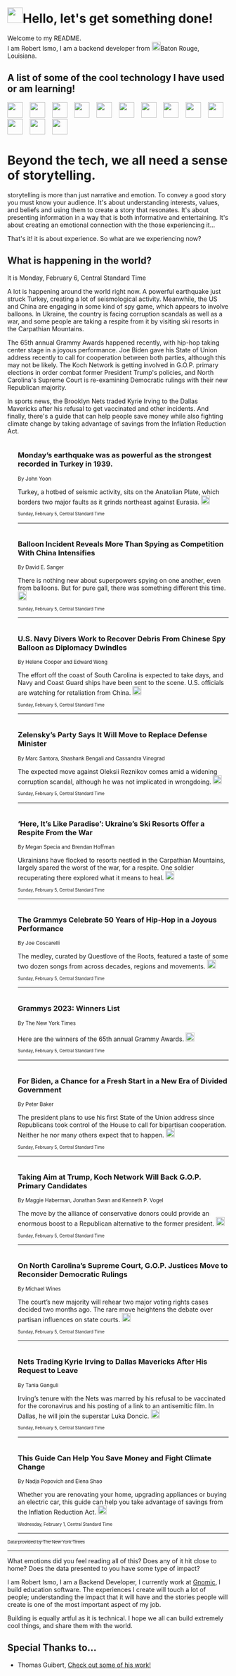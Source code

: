 <h1><img src="https://emojis.slackmojis.com/emojis/images/1643514375/3493/hot-coffee.gif?1643514375" width="35"/>Hello, let's get something done!</h1>

<p>Welcome to my README.<br/>
I am Robert Ismo, I am a backend developer from <img src="https://emojis.slackmojis.com/emojis/images/1638395689/50435/moulin_rouge.png?1638395689" width="20"/>Baton Rouge, Louisiana.</p>
<h2>A list of some of the cool technology I have used or am learning!</h2>
<p>
<img src="https://emojis.slackmojis.com/emojis/images/1643516091/21142/meow_bongotap.gif?1643516091" width="35" alt="">
<img src="https://img.shields.io/badge/Favorite%20Frontend%20Framework-SvelteKit-f83903" alt="">
<img src="https://img.shields.io/badge/Second%20Favorite-Vue-40b581" alt="">
<img src="https://img.shields.io/badge/Most%20Used%20Runtime-Nodejs-78b061" alt="">
<img src="https://emojis.slackmojis.com/emojis/images/1643517416/34482/fire.gif?1643517416" width="35" alt="">
<img src="https://img.shields.io/badge/Javascript%20But%20Better-Typescript-0078ca" alt="">
<img src="https://img.shields.io/badge/Favorite%20Language-Elixir-3e244d" alt="">
<img src="https://img.shields.io/badge/Containerize%20Everything-Docker-6ac9ef" alt="">
<img src="https://emojis.slackmojis.com/emojis/images/1643514596/5999/meow_party.gif?1643514596" width="35" alt="">
<img src="https://img.shields.io/badge/API%20Love%20Language-Graphql-de32a5" alt="">
<img src="https://img.shields.io/badge/Our%20Favorite%20Version%20Controller-Git-e94f33" alt="">
<img src="https://img.shields.io/badge/Favorite%20Database-Redis-d42d1d" alt="">
<img src="https://emojis.slackmojis.com/emojis/images/1643514559/5584/deployparrot.gif?1643514559" width="35" alt="">
<img src="https://img.shields.io/badge/Container%20Interstate-RabbitMQ-f66200" alt="">
<img src="https://img.shields.io/badge/Gotta%20Learn-Kubernetes-316adf" alt="">
<img src="https://img.shields.io/badge/Really%20Mature%20Now-WASM-654fef" alt="">
<img src="https://emojis.slackmojis.com/emojis/images/1666642497/61942/dance_vibe.gif?1666642497" width="35" alt="">
<img src="https://img.shields.io/badge/For%20My%20M1-ARM64-657d96" alt="">
<img src="https://img.shields.io/badge/Loving%20This%20So%20Much-TailwindCSS-17bcb5" alt="">
<img src="https://img.shields.io/badge/Cool%20Build%20Tool-Vite-f9cb24" alt="">
<img src="https://emojis.slackmojis.com/emojis/images/1669231376/62819/working-on-it.gif?1669231376" width="35" alt="">
<img src="https://img.shields.io/badge/Fun%20and%20Easy%20Database-MongoDB-5f8c49" alt="">
<img src="https://img.shields.io/badge/JS%20Life%20Support-NPM-c73737" alt="">
<img src="https://img.shields.io/badge/I%20Liked%20It-DynamoDB-0073b9" alt="">
<img src="https://emojis.slackmojis.com/emojis/images/1643514045/46/question.gif?1643514045" width="35" alt="">
<img src="https://img.shields.io/badge/cool-React-60d6f9" alt="">
<img src="https://img.shields.io/badge/Future%20Big%20Project-Lambda-f37e00" alt="">
<img src="https://img.shields.io/badge/NPM%20But%20Better-PNPM-f1aa07" alt="">
<img src="https://emojis.slackmojis.com/emojis/images/1643514943/9662/fbwow.gif?1643514943" width="35" alt="">
<img src="https://img.shields.io/badge/First%20Language-C-662079" alt="">
<img src="https://img.shields.io/badge/Where%20I%20Deploy%20Frontend-Vercel-000000" alt="">
<img src="https://img.shields.io/badge/Who%20Does%20not%20Want%20an%20App-Swift-f9492a" alt="">
<img src="https://emojis.slackmojis.com/emojis/images/1643514058/151/javascript.png?1643514058" width="35" alt="">
<img src="https://img.shields.io/badge/cool-Python-fbd542" alt="">
<img src="https://img.shields.io/badge/Favorite%20Something-Stripe-656cdc" alt="">
<img src="https://img.shields.io/badge/Of%20Course-HTML5-ed6327" alt="">
<img src="https://emojis.slackmojis.com/emojis/images/1660415405/60731/bomb.gif?1660415405" width="35" alt="">
<img src="https://img.shields.io/badge/hate-CSS-2964ec" alt="">
<img src="https://img.shields.io/badge/Learning-CircleCI-141215" alt="">
<img src="https://img.shields.io/badge/Learning-Rust-fbbb3b" alt="">
<img src="https://emojis.slackmojis.com/emojis/images/1660415397/60712/writing-hand.gif?1660415397" width="35" alt="">
<img src="https://img.shields.io/badge/Dev%20Browser%20of%20Choice-Firefox-cc4e26" alt="">
<img src="https://img.shields.io/badge/Recoverying%20From%20Windows-UNIX-1781e3" alt="">
<img src="https://img.shields.io/badge/LOVE-LogSeq-90c1c2" alt="">
<img src="https://emojis.slackmojis.com/emojis/images/1643514066/223/kirby.gif?1643514066" width="35" alt="">
<img src="https://img.shields.io/badge/Daily%20Driver-MacOS-e6e6e8" alt="">
<img src="https://img.shields.io/badge/Git%20Server-Github-000000" alt="">
<img src="https://img.shields.io/badge/enjoyable-EC2-f17428" alt="">
<img src="https://emojis.slackmojis.com/emojis/images/1643514239/2069/excited.gif?1643514239" width="35" alt="">
</p>
<h1>Beyond the tech, we all need a sense of storytelling.</h1>
<p>storytelling is more than just narrative and emotion. To convey a good story you must know your audience. It's about understanding interests, values, and beliefs and using them to create a story that resonates. It's about presenting information in a way that is both informative and entertaining. It's about creating an emotional connection with the those experiencing it...</p>
<p>That's it! it is about experience. So what are we experiencing now?</p>
<h2>What is happening in the world?</h2>
<p>It is Monday, February 6, Central Standard Time</p>
<p>
A lot is happening around the world right now. A powerful earthquake just struck Turkey, creating a lot of seismological activity. Meanwhile, the US and China are engaging in some kind of spy game, which appears to involve balloons. In Ukraine, the country is facing corruption scandals as well as a war, and some people are taking a respite from it by visiting ski resorts in the Carpathian Mountains. 

The 65th annual Grammy Awards happened recently, with hip-hop taking center stage in a joyous performance. Joe Biden gave his State of Union address recently to call for cooperation between both parties, although this may not be likely. The Koch Network is getting involved in G.O.P. primary elections in order combat former President Trump&#39;s policies, and North Carolina&#39;s Supreme Court is re-examining Democratic rulings with their new Republican majority. 

In sports news, the Brooklyn Nets traded Kyrie Irving to the Dallas Mavericks after his refusal to get vaccinated and other incidents. And finally, there&#39;s a guide that can help people save money while also fighting climate change by taking advantage of savings from the Inflation Reduction Act.</p>
<ol>
<img src="https://img.shields.io/badge/-world-blue" alt="">
<h3>Monday’s earthquake was as powerful as the strongest recorded in Turkey in 1939.</h3>
<sub>By John Yoon</sub>
<p>Turkey, a hotbed of seismic activity, sits on the Anatolian Plate, which borders two major faults as it grinds northeast against Eurasia.  <a href="https://nyti.ms/3DF2YUs"><img src="https://developer.nytimes.com/files/poweredby_nytimes_30b.png?v=1583354208352" height="20"></a></p>
<sub><sub>Sunday, February 5, Central Standard Time</sub></sub>
<hr/>
<img src="https://img.shields.io/badge/-us-blue" alt="">
<h3>Balloon Incident Reveals More Than Spying as Competition With China Intensifies</h3>
<sub>By David E. Sanger</sub>
<p>There is nothing new about superpowers spying on one another, even from balloons. But for pure gall, there was something different this time.  <a href="https://nyti.ms/3X7MURY"><img src="https://developer.nytimes.com/files/poweredby_nytimes_30b.png?v=1583354208352" height="20"></a></p>
<sub><sub>Sunday, February 5, Central Standard Time</sub></sub>
<hr/>
<img src="https://img.shields.io/badge/-us-blue" alt="">
<h3>U.S. Navy Divers Work to Recover Debris From Chinese Spy Balloon as Diplomacy Dwindles</h3>
<sub>By Helene Cooper and Edward Wong</sub>
<p>The effort off the coast of South Carolina is expected to take days, and Navy and Coast Guard ships have been sent to the scene. U.S. officials are watching for retaliation from China.  <a href="https://nyti.ms/3HZdQPq"><img src="https://developer.nytimes.com/files/poweredby_nytimes_30b.png?v=1583354208352" height="20"></a></p>
<sub><sub>Sunday, February 5, Central Standard Time</sub></sub>
<hr/>
<img src="https://img.shields.io/badge/-world-blue" alt="">
<h3>Zelensky’s Party Says It Will Move to Replace Defense Minister</h3>
<sub>By Marc Santora, Shashank Bengali and Cassandra Vinograd</sub>
<p>The expected move against Oleksii Reznikov comes amid a widening corruption scandal, although he was not implicated in wrongdoing.  <a href="https://nyti.ms/3lcDHKC"><img src="https://developer.nytimes.com/files/poweredby_nytimes_30b.png?v=1583354208352" height="20"></a></p>
<sub><sub>Sunday, February 5, Central Standard Time</sub></sub>
<hr/>
<img src="https://img.shields.io/badge/-world-blue" alt="">
<h3>‘Here, It’s Like Paradise’: Ukraine’s Ski Resorts Offer a Respite From the War</h3>
<sub>By Megan Specia and Brendan Hoffman</sub>
<p>Ukrainians have flocked to resorts nestled in the Carpathian Mountains, largely spared the worst of the war, for a respite. One soldier recuperating there explored what it means to heal.  <a href="https://nyti.ms/3X7BDAS"><img src="https://developer.nytimes.com/files/poweredby_nytimes_30b.png?v=1583354208352" height="20"></a></p>
<sub><sub>Sunday, February 5, Central Standard Time</sub></sub>
<hr/>
<img src="https://img.shields.io/badge/-arts-blue" alt="">
<h3>The Grammys Celebrate 50 Years of Hip-Hop in a Joyous Performance</h3>
<sub>By Joe Coscarelli</sub>
<p>The medley, curated by Questlove of the Roots, featured a taste of some two dozen songs from across decades, regions and movements.  <a href="https://nyti.ms/3DIfL8v"><img src="https://developer.nytimes.com/files/poweredby_nytimes_30b.png?v=1583354208352" height="20"></a></p>
<sub><sub>Sunday, February 5, Central Standard Time</sub></sub>
<hr/>
<img src="https://img.shields.io/badge/-arts-blue" alt="">
<h3>Grammys 2023: Winners List</h3>
<sub>By The New York Times</sub>
<p>Here are the winners of the 65th annual Grammy Awards.  <a href="https://nyti.ms/40nOlOS"><img src="https://developer.nytimes.com/files/poweredby_nytimes_30b.png?v=1583354208352" height="20"></a></p>
<sub><sub>Sunday, February 5, Central Standard Time</sub></sub>
<hr/>
<img src="https://img.shields.io/badge/-us-blue" alt="">
<h3>For Biden, a Chance for a Fresh Start in a New Era of Divided Government</h3>
<sub>By Peter Baker</sub>
<p>The president plans to use his first State of the Union address since Republicans took control of the House to call for bipartisan cooperation. Neither he nor many others expect that to happen.  <a href="https://nyti.ms/3RAfv0T"><img src="https://developer.nytimes.com/files/poweredby_nytimes_30b.png?v=1583354208352" height="20"></a></p>
<sub><sub>Sunday, February 5, Central Standard Time</sub></sub>
<hr/>
<img src="https://img.shields.io/badge/-us-blue" alt="">
<h3>Taking Aim at Trump, Koch Network Will Back G.O.P. Primary Candidates</h3>
<sub>By Maggie Haberman, Jonathan Swan and Kenneth P. Vogel</sub>
<p>The move by the alliance of conservative donors could provide an enormous boost to a Republican alternative to the former president.  <a href="https://nyti.ms/3jrn3Xr"><img src="https://developer.nytimes.com/files/poweredby_nytimes_30b.png?v=1583354208352" height="20"></a></p>
<sub><sub>Sunday, February 5, Central Standard Time</sub></sub>
<hr/>
<img src="https://img.shields.io/badge/-us-blue" alt="">
<h3>On North Carolina’s Supreme Court, G.O.P. Justices Move to Reconsider Democratic Rulings</h3>
<sub>By Michael Wines</sub>
<p>The court’s new majority will rehear two major voting rights cases decided two months ago. The rare move heightens the debate over partisan influences on state courts.  <a href="https://nyti.ms/3X5NsYv"><img src="https://developer.nytimes.com/files/poweredby_nytimes_30b.png?v=1583354208352" height="20"></a></p>
<sub><sub>Sunday, February 5, Central Standard Time</sub></sub>
<hr/>
<img src="https://img.shields.io/badge/-sports-blue" alt="">
<h3>Nets Trading Kyrie Irving to Dallas Mavericks After His Request to Leave</h3>
<sub>By Tania Ganguli</sub>
<p>Irving’s tenure with the Nets was marred by his refusal to be vaccinated for the coronavirus and his posting of a link to an antisemitic film. In Dallas, he will join the superstar Luka Doncic.  <a href="https://nyti.ms/3Y2cgBU"><img src="https://developer.nytimes.com/files/poweredby_nytimes_30b.png?v=1583354208352" height="20"></a></p>
<sub><sub>Sunday, February 5, Central Standard Time</sub></sub>
<hr/>
<img src="https://img.shields.io/badge/-climate-blue" alt="">
<h3>This Guide Can Help You Save Money and Fight Climate Change</h3>
<sub>By Nadja Popovich and Elena Shao</sub>
<p>Whether you are renovating your home, upgrading appliances or buying an electric car, this guide can help you take advantage of savings from the Inflation Reduction Act.  <a href="https://nyti.ms/3DxCiVn"><img src="https://developer.nytimes.com/files/poweredby_nytimes_30b.png?v=1583354208352" height="20"></a></p>
<sub><sub>Wednesday, February 1, Central Standard Time</sub></sub>
<hr/>
</ol>
<a href="https://developer.nytimes.com"><sub><sub>Data provided by The New York Times</sub></sub></a>
<hr/>
<p>What emotions did you feel reading all of this? Does any of it hit close to home? Does the data presented to you have some type of impact?</p>
<p>I am Robert Ismo, I am a Backend Developer, I currently work at <a href="https://gnomic.education/">Gnomic</a>, I build education software. The experiences I create will touch a lot of people; understanding the impact that it will have and the stories people will create is one of the most important aspect of my job.</p>
<p>Building is equally artful as it is technical. I hope we all can build extremely cool things, and share them with the world.</p>
<h2>Special Thanks to...</h2>
<ul>
<li>Thomas Guibert, <a href="https://github.com/thmsgbrt/thmsgbrt">Check out some of his work!</a></li>
</ul>